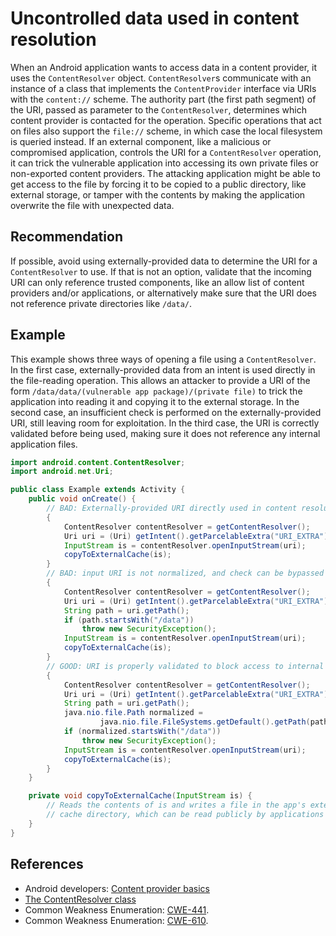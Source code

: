 # Uncontrolled data used in content resolution
When an Android application wants to access data in a content provider, it uses the `ContentResolver` object. `ContentResolver`s communicate with an instance of a class that implements the `ContentProvider` interface via URIs with the `content://` scheme. The authority part (the first path segment) of the URI, passed as parameter to the `ContentResolver`, determines which content provider is contacted for the operation. Specific operations that act on files also support the `file://` scheme, in which case the local filesystem is queried instead. If an external component, like a malicious or compromised application, controls the URI for a `ContentResolver` operation, it can trick the vulnerable application into accessing its own private files or non-exported content providers. The attacking application might be able to get access to the file by forcing it to be copied to a public directory, like external storage, or tamper with the contents by making the application overwrite the file with unexpected data.


## Recommendation
If possible, avoid using externally-provided data to determine the URI for a `ContentResolver` to use. If that is not an option, validate that the incoming URI can only reference trusted components, like an allow list of content providers and/or applications, or alternatively make sure that the URI does not reference private directories like `/data/`.


## Example
This example shows three ways of opening a file using a `ContentResolver`. In the first case, externally-provided data from an intent is used directly in the file-reading operation. This allows an attacker to provide a URI of the form `/data/data/(vulnerable app package)/(private file)` to trick the application into reading it and copying it to the external storage. In the second case, an insufficient check is performed on the externally-provided URI, still leaving room for exploitation. In the third case, the URI is correctly validated before being used, making sure it does not reference any internal application files.


```java
import android.content.ContentResolver;
import android.net.Uri;

public class Example extends Activity {
    public void onCreate() {
        // BAD: Externally-provided URI directly used in content resolution
        {
            ContentResolver contentResolver = getContentResolver();
            Uri uri = (Uri) getIntent().getParcelableExtra("URI_EXTRA");
            InputStream is = contentResolver.openInputStream(uri);
            copyToExternalCache(is);
        }
        // BAD: input URI is not normalized, and check can be bypassed with ".." characters
        {
            ContentResolver contentResolver = getContentResolver();
            Uri uri = (Uri) getIntent().getParcelableExtra("URI_EXTRA");
            String path = uri.getPath();
            if (path.startsWith("/data"))
                throw new SecurityException();
            InputStream is = contentResolver.openInputStream(uri);
            copyToExternalCache(is);
        }
        // GOOD: URI is properly validated to block access to internal files
        {
            ContentResolver contentResolver = getContentResolver();
            Uri uri = (Uri) getIntent().getParcelableExtra("URI_EXTRA");
            String path = uri.getPath();
            java.nio.file.Path normalized =
                    java.nio.file.FileSystems.getDefault().getPath(path).normalize();
            if (normalized.startsWith("/data"))
                throw new SecurityException();
            InputStream is = contentResolver.openInputStream(uri);
            copyToExternalCache(is);
        }
    }

    private void copyToExternalCache(InputStream is) {
        // Reads the contents of is and writes a file in the app's external
        // cache directory, which can be read publicly by applications in the same device.
    }
}

```

## References
* Android developers: [Content provider basics](https://developer.android.com/guide/topics/providers/content-provider-basics)
* [The ContentResolver class](https://developer.android.com/reference/android/content/ContentResolver)
* Common Weakness Enumeration: [CWE-441](https://cwe.mitre.org/data/definitions/441.html).
* Common Weakness Enumeration: [CWE-610](https://cwe.mitre.org/data/definitions/610.html).
